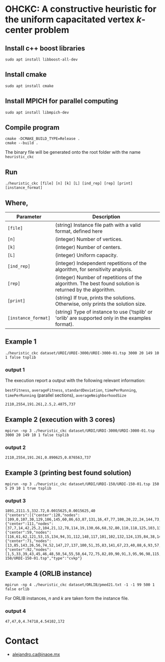 # OHCKC: A constructive heuristic for the uniform capacitated vertex $k$-center problem


## Install c++ boost libraries
```
sudo apt install libboost-all-dev
```

## Install cmake
```
sudo apt install cmake
```

## Install MPICH for parallel computing
```
sudo apt install libmpich-dev
```

## Compile program
```
cmake -DCMAKE_BUILD_TYPE=Release .
cmake --build .
```
The binary file will be generated onto the root folder with the name ```heuristic_ckc```

## Run
```
./heuristic_ckc [file] [n] [k] [L] [ind_rep] [rep] [print] [instance_format]
```

## Where,

|  Parameter |                                          Description                                          |
|----------|---------------------------------------------------------------------------------------------|
| `[file]` | (string) Instance file path with a valid format, defined here                                    |
| `[n]`    | (integer) Number of vertices.  |
| `[k]`    | (integer) Number of centers.   |
| `[L]`    | (integer) Uniform capacity.    |
| `[ind_rep]`    | (integer) Independent repetitions of the algorithm, for sensitivity analysis. |
| `[rep]`    | (integer) Number of repetitions of the algorithm. The best found solution is returned by the algorithm. |
| `[print]`    | (string) If true, prints the solutions. Otherwise, only prints the solution size. |
| `[instance_format]`    | (string) Type of instance to use ('tsplib' or 'orlib' are supported only in the examples format). |

## Example 1
```
./heuristic_ckc dataset/URDI/URDI-3000/URDI-3000-01.tsp 3000 20 149 10 1 false tsplib
```

### output 1
The execution report a output with the following relevant information:

`bestFitness`, `averageFitness`, `standardDeviation`, `timePerRunning`, `timePerRunning` (parallel sections), `averageNeighborhoodSize`
```
2110,2554,191.261,2.5,2.4875,737
```
## Example 2 (execution with 3 cores)
```
mpirun -np 3 ./heuristic_ckc dataset/URDI/URDI-3000/URDI-3000-01.tsp 3000 20 149 10 1 false tsplib
```

### output 2
```
2110,2554,191.261,0.890625,0.876563,737
```
  
## Example 3 (printing best found solution)
```
mpirun -np 3 ./heuristic_ckc dataset/URDI/URDI-150/URDI-150-01.tsp 150 5 29 10 1 true tsplib
```

### output 3
```
1891,2111.5,332.72,0.0015625,0.0015625,40
{"centers":[{"center":120,"nodes":[109,0,107,30,129,106,145,60,86,63,87,131,16,47,77,108,20,22,24,144,73,133,28,126,139,99,41,29,36]},{"center":111,"nodes":[37,7,14,42,25,2,104,21,12,78,114,19,130,66,68,32,80,110,118,125,103,136,97,34,69,79,8,65,4]},{"center":59,"nodes":[116,61,62,121,53,15,134,94,31,112,148,117,101,102,132,124,135,84,38,146,142,70,140,81,11,17,10,113,18]},{"center":71,"nodes":[13,85,143,26,56,74,52,147,27,137,100,51,35,83,141,67,23,40,88,6,93,57,44,76,105,49,9,122,127]},{"center":92,"nodes":[1,5,33,39,43,45,46,48,50,54,55,58,64,72,75,82,89,90,91,3,95,96,98,115,119,123,128,138,149]}],"instance":"dataset/tsplib/URDI-150/URDI-150-01.tsp","type":"cvkp"}
```

## Example 4 (ORLIB instance)
```
mpirun -np 4 ./heuristic_ckc dataset/ORLIB/pmed21.txt -1 -1 99 500 1 false orlib
```
For ORLIB instances, $n$ and $k$ are taken form the instance file.

### output 4
```
47,47,0,4.74718,4.54102,172
```

# Contact
- alejandro.ca@inaoe.mx 